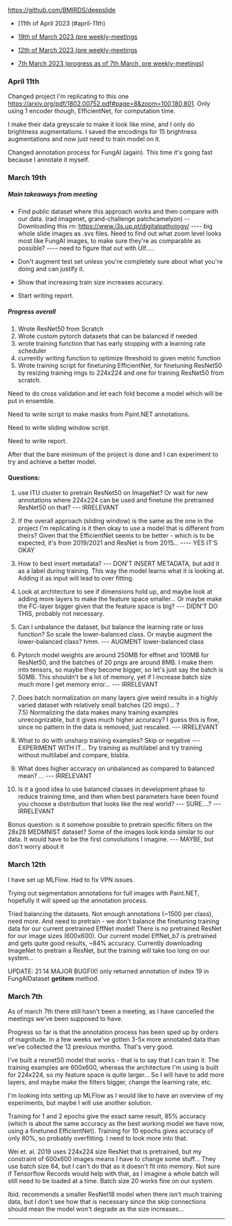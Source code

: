 https://github.com/BMIRDS/deepslide 

* [11th of April 2023 (#april-11th)

* [19th of March 2023 (pre weekly-meetings](#march-19th)

* [12th of March 2023 (pre weekly-meetings](#march-12th)

* [7th March 2023 (progress as of 7th March, pre weekly-meetings)](#march-7th)

### April 11th
Changed project I'm replicating to this one https://arxiv.org/pdf/1802.00752.pdf#page=8&zoom=100,180,801. Only using 1 encoder though, EfficientNet, for computation time. 

I make their data greyscale to make it look like mine, and I only do brightness augmentations. I saved the encodings for 15 brightness augmentations and now just need to train model on it. 

Changed annotation process for FungAI (again). This time it's going fast because I annotate it myself. 

### March 19th

##### Main takeaways from meeting
* Find public dataset where this approach works and then compare with our data. (rad imagenet, grand-challenge patchcamelyon)
-- Downloading this rn: https://www.i3s.up.pt/digitalpathology/
---- big whole slide images as .svs files. Need to find out what zoom level looks most like FungAI images, to make sure they're as comparable as possible? 
---- need to figure that out with Ulf..... 

* Don't augment test set unless you're completely sure about what you're doing and can justify it. 

* Show that increasing train size increases accuracy. 

* Start writing report. 

##### Progress overall

1) Wrote ResNet50 from Scratch
2) Wrote custom pytorch datasets that can be balanced if needed
3) wrote training function that has early stopping with a learning rate scheduler
4) currently writing function to optimize threshold to given metric function
5) Wrote training script for finetuning EfficientNet, for finetuning ResNet50 by resizing training imgs to 224x224 and one for training ResNet50 from scratch. 

Need to do cross validation and let each fold become a model which will be put in ensemble. 

Need to write script to make masks from Paint.NET annotations. 

Need to write sliding window script. 

Need to write report. 

After that the bare minimum of the project is done and I can experiment to try and achieve a better model.

#### Questions: 

1) use ITU cluster to pretrain ResNet50 on ImageNet? Or wait for new annotations where 224x224 can be used and finetune the pretrained ResNet50 on that?
--- IRRELEVANT

2) If the overall approach (sliding window) is the same as the one in the project I'm replicating is it then okay to use a model that is different from theirs? Given that the EfficientNet seems to be better - which is to be expected, it's from 2019/2021 and ResNet is from 2015... 
---- YES IT'S OKAY

3) How to best insert metadata? 
--- DON'T INSERT METADATA, but add it as a label during training. This way the model learns what it is looking at. Adding it as input will lead to over fitting. 

4) Look at architecture to see if dimensions hold up, and maybe look at adding more layers to make the feature space smaller... Or maybe make the FC-layer bigger given that the feature space is big? 
--- DIDN'T DO THIS, probably not necessary. 

5) Can I unbalance the dataset, but balance the learning rate or loss function? So scale the lower-balanced class. Or maybe augment the lower-balanced class? hmm. 
--- AUGMENT lower-balanced class

6) Pytorch model weights are around 250MB for effnet and 100MB for ResNet50, and the batches of 20 pngs are around 8MB. I make them into tensors, so maybe they become bigger, so let's just say the batch is 50MB. This shouldn't be a lot of memory, yet if I increase batch size much more I get memory error... 
--- IRRELEVANT

7) Does batch normalization on many layers give weird results in a highly varied dataset with relatively small batches (20 imgs)... ?  
7.5) Normalizing the data makes many training examples unrecognizable, but it gives much higher accuracy? I guess this is fine, since no pattern in the data is removed, just rescaled.
--- IRRELEVANT

8) What to do with unsharp training examples? Skip or negative 
--- EXPERIMENT WITH IT... Try training as multilabel and try training without multilabel and compare, blabla. 

9) What does higher accuracy on unbalanced as compared to balanced mean? ...
--- IRRELEVANT

10) Is it a good idea to use balanced classes in development phase to reduce training time, and then when best parameters have been found you choose a distribution that looks like the real world?
--- SURE....? --- IRRELEVANT

Bonus question: is it somehow possible to pretrain specific filters on the 28x28 MEDMNIST dataset? Some of the images look kinda similar to our data. It would have to be the first convolutions I imagine. 
--- MAYBE, but don't worry about it

### March 12th

I have set up MLFlow. Had to fix VPN issues. 

Trying out segmentation annotations for full images with Paint.NET, hopefully it will speed up the annotation process. 

Tried balancing the datasets. Not enough annotations (~1500 per class), need more. And need to pretrain - we don't balance the finetuning training data for our current pretrained EffNet model! There is no pretrained ResNet for our image sizes (600x600). Our current model EffNet_b7 is pretrained and gets quite good results, ~84% accuracy. Currently downloading ImageNet to pretrain a ResNet, but the training will take too long on our system... 

UPDATE: 21:14 MAJOR BUGFIX! only returned annotation of index 19 in FungAIDataset __getitem__ method. 



### March 7th
As of march 7th there still hasn't been a meeting, as I have cancelled the meetings we've been supposed to have. 

Progress so far is that the annotation process has been sped up by orders of magnitude. In a few weeks we've gotten 3-5x more annotated data than we've collected the 12 previous months. That's very good. 

I've built a resnet50 model that works - that is to say that I can train it. The training examples are 600x600, whereas the architecture I'm using is built for 224x224, so my feature space is quite larger... So I will have to add more layers, and maybe make the filters bigger, change the learning rate, etc. 

I'm looking into setting up MLFlow as I would like to have an overview of my experiments, but maybe I will use another solution. 

Training for 1 and 2 epochs give the exact same result, 85% accuracy (which is about the same accuracy as the best working model we have now, using a finetuned EfficientNet). Training for 10 epochs gives accuracy of only 80%, so probably overfitting. I need to look more into that. 

Wei et. al. 2019 uses 224x224 size ResNet that is pretrained, but my constraint of 600x600 images means I have to change some stuff... They use batch size 64, but I can't do that as it doesn't fit into memory. Not sure if Tensorflow Records would help with that, as I imagine a whole batch will still need to be loaded at a time. Batch size 20 works fine on our system. 

Ibid. recommends a smaller ResNet18 model when there isn't much training data, but I don't see how that is necessary since the skip connections should mean the model won't degrade as the size increases... 
<hr>



